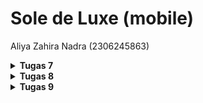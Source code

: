 # Sole de Luxe (mobile)
Aliya Zahira Nadra (2306245863)

<details>
<Summary><b>Tugas 7</b></Summary>

## 1. Jelaskan apa yang dimaksud dengan stateless widget dan stateful widget, dan jelaskan perbedaan dari keduanya.
- Stateless Widget merupakan widget yang bersifat statis atau tidak dapat berubah (immutable) setelah dibuat. Widget ini tidak memiliki kemampuan untuk menyimpan state atau keadaan yang bisa berubah, sehingga sangat cocok digunakan untuk tampilan yang tidak memerlukan perubahan data seperti teks statis, ikon, atau gambar yang tetap.
- Stateful Widget adalah widget yang bersifat dinamis atau dapat berubah (mutable). Widget ini memiliki kemampuan untuk menyimpan dan mengelola state yang bisa diubah selama widget tersebut hidup. Ketika terjadi perubahan state, widget akan melakukan proses render ulang untuk memperbarui tampilan sesuai dengan state terbaru. Stateful Widget sangat cocok digunakan untuk tampilan yang memerlukan interaksi pengguna atau perubahan data, seperti formulir, penghitung (counter), kotak centang (checkbox), atau menu dropdown. 


## 2. Sebutkan widget apa saja yang kamu gunakan pada proyek ini dan jelaskan fungsinya.
Pada proyek ini, ada 16 widget yang digunakan. 
- `MaterialApp` : widget root utama aplikasi flutter, menyediakan tema dan konfigurasi dasar aplikasi, mengatur halaman home yang akan ditampilkan pertama kali.
- `Scaffold` : menyediakan struktur dasar layout material design, mengatur AppBar dan body dari halaman.
- `AppBar` : menampilkan bar bagian atas aplikasi, berisi judul "Sole de Luxe" dengan style khusus, menggunakan warna dari tema primary.
- `Column & Row` : Column mengatur widget secara vertikal, Row mengatur widget secara horizontal, digunakan untuk menyusun layout InfoCard dan konten.
- `Card` : menampilkan informasi dalam bentuk kartu dengan efek elevasi, digunakan dalam InfoCard untuk menampilkan NPM, Nama, dan Kelas.
- `Container` : membungkus widget lain dengan padding dan styling, mengatur ukuran dan padding konten dalam card.
- `GridView.count` : menampilkan item dalam bentuk grid, mengatur jumlah kolom (crossAxisCount: 3), menampilkan ItemCard untuk Lihat Item, Tambah Item, dan Logout.
- `Material` : memberikan background color pada ItemCard, mengatur border radius untuk tampilan rounded.
- `InkWell` : memberikan efek ripple saat ItemCard ditekan, menangani onTap event untuk menampilkan SnackBar.
- `Icon` : menampilkan ikon pada setiap ItemCard, menggunakan Icons dari material design (mood, add, logout).
- `Text` : menampilkan teks seperti judul, konten card, dan welcome message, dapat dikustomisasi dengan TextStyle.
- `SizedBox` : memberikan jarak/spasi antar widget, mengatur height antara komponen.
- `Padding`: memberikan padding pada widget, mengatur jarak internal konten.
- `Center` : mengatur posisi widget ke tengah, digunakan untuk menyelaraskan konten.
- `SnackBar`: menampilkan pesan pop-up di bagian bawah layar, muncul saat ItemCard ditekan.
- `MediaQuery` : mendapatkan informasi ukuran layar, digunakan untuk mengatur lebar InfoCard.

## 3. Apa fungsi dari `setState()`? Jelaskan variabel apa saja yang dapat terdampak dengan fungsi tersebut.
`setState()` berfungsi untuk memberitahu framework Flutter bahwa terjadi perubahan pada internal state widget, sehingga Flutter perlu melakukan rebuild pada widget tersebut dengan state/nilai yang baru. Variabel yang dapat terdampak oleh setState()adalah semua variabel state yang berada di dalam stateful widget.

## 4. Jelaskan perbedaan antara const dengan final.
1. const digunakan untuk membuat variabel immutable yang nilainya harus diketahui saat compile time, menjadikan objek dan propertinya immutable secara mendalam (deeply immutable), dan nilai yang sama akan berbagi memory yang sama.
2. final memungkinkan nilai diinisialisasi pada saat runtime dan hanya bisa di-assign sekali, namun properti dalam objek final masih bisa diubah (shallow immutable). final lebih cocok untuk nilai yang ditentukan saat runtime tapi tidak akan diubah setelahnya.

## 5. Jelaskan bagaimana cara kamu mengimplementasikan checklist-checklist di atas.
1. Pertama, saya membuat sebuah proyek Flutter baru lewat terminal/cmd dengan nama "sole_de_luxe". Lalu, saya memodifikasi file main.dart agar sesuai dengan tema sole de luxe pada tugas sebelumnya. Setelah itu, saya membuat menu beserta fitur-fiturnya. Lalu saya memodifikasi tampilan dari flutter app saya.
2. Untuk membuat tiga tombol sederhana dengan ikon dan teks. Langkah awalnya, saya membuat class ItemHomepage yang berisi nama dan icon untuk menyimpan properti card. Lalu di MyHomePage, buat list items untuk menyimpan daftar tombol yang diinginkan (Lihat Mood, Tambah Mood, Logout) dengan icon masing-masing. Setelah itu baru saya menambahkan class ItemCard untuk menampilkan tombol dengan fiturnya. 
3. Dalam implementasi warna berbeda, saya membuat daftar warna di MyHomePage dengan 3 warna Emerald berbeda. Lalu menambahkan properti color di class ItemCard dan menghubungkannya ke masing-masing tombol agar memiliki warna yang berbeda.
4. Untuk implementasi Snackbar, saya memanfaatkan fungsi onTap yang ada di ItemCard. Menggunakan ScaffoldMessenger untuk mengelola Snackbar dan menampilkan pesan sesuai tombol yang ditekan ("Kamu telah menekan tombol [nama tombol]").

</details>

<details>
<Summary><b>Tugas 8</b></Summary>

## 1. Apa kegunaan const di Flutter? Jelaskan apa keuntungan ketika menggunakan const pada kode Flutter. Kapan sebaiknya kita menggunakan const, dan kapan sebaiknya tidak digunakan?
`const` di Flutter digunakan untuk membuat objek yang nilainya konstan dan tidak akan berubah (immutable) saat compile-time. 
Keuntungannya ketika menggunakan `const`:
- Meningkatkan performa aplikasi karena objek dibuat saat compile-time
- Menghemat memori karena menggunakan instance yang sama
- Mencegah perubahan tidak disengaja pada nilai

Waktu terbaik untuk menggunakan `const`:
- Widget statis yang tidak berubah
- Nilai yang sudah diketahui saat compile-time
- Collections yang isinya tetap

Sebaiknya tidak digunakan ketika:
- Data yang berubah saat runtime
- Widget dengan state
- Data dari API/database
- Widget yang bergantung pada context

## 2. Jelaskan dan bandingkan penggunaan Column dan Row pada Flutter. Berikan contoh implementasi dari masing-masing layout widget ini!
Column digunakan untuk menyusun widget secara vertikal (atas ke bawah), sedangkan Row digunakan untuk menyusun widget secara horizontal (kiri ke kanan).
Contoh di layout widget:
- Column digunakan untuk menyusun judul dan form fields di shoesentry_form.dart
- Row digunakan untuk menyusun card NPM, Name, dan Class secara horizontal di menu.dart

## 3. Sebutkan apa saja elemen input yang kamu gunakan pada halaman form yang kamu buat pada tugas kali ini. Apakah terdapat elemen input Flutter lain yang tidak kamu gunakan pada tugas ini? Jelaskan!
Pada form Sole de Luxe, saya menggunakan TextFormField untuk semua input:
- Shoes Name (text)
- Price (number)
- Description (text)
- Color (text)
- Condition (text)
- Release Year (number)

Elemen input Flutter lain yg tidak digunakan : `Checkbox`, `RadioButton`, `DropdownButton`, `Slider`, `Switch`, `DatePicker`, `TimePicker`, `FileInput`.

Pada Sole de Luxe saya menggunakan TextFormField karena sesuai dengan kebutuhan input data sepatu yang kebanyakan berupa teks dan angka, serta memiliki fitur validasi bawaan yang mudah diimplementasikan.

## 4. Bagaimana cara kamu mengatur tema (theme) dalam aplikasi Flutter agar aplikasi yang dibuat konsisten? Apakah kamu mengimplementasikan tema pada aplikasi yang kamu buat?
Saya mengatur tema aplikasi Sole de Luxe di main.dart dengan menggunakan ThemeData dan colorScheme untuk menetapkan warna utama aplikasi. Tema ini diimplementasikan secara konsisten di seluruh aplikasi melalui penggunaan Theme.of(context) untuk AppBar, buttons, dan cards, serta menggunakan warna-warna yang sesuai dengan color palette emerald untuk setiap komponen UI.

## 5. Bagaimana cara kamu menangani navigasi dalam aplikasi dengan banyak halaman pada Flutter?
Saya menggunakan Navigator.push() dan Navigator.pushReplacement() untuk navigasi antar halaman di aplikasi Sole de Luxe. Implementasinya ada di drawer untuk navigasi ke halaman utama dan form tambah sepatu, serta di card "Tambah Item" yang akan mengarahkan ke halaman form, dengan MaterialPageRoute sebagai routenya.
</details>

<details>
<Summary><b>Tugas 9</b></Summary>

## 1. Jelaskan mengapa kita perlu membuat model untuk melakukan pengambilan ataupun pengiriman data JSON? Apakah akan terjadi error jika kita tidak membuat model terlebih dahulu?
- Model sangat diperlukan dalam pengambilan dan pengiriman data JSON karena model berfungsi sebagai blueprint atau struktur data yang menentukan bagaimana data akan disimpan dan diambil dari database. 
- Model juga berperan penting dalam proses serialisasi (mengubah objek Python menjadi JSON) dan deserialisasi (mengubah JSON menjadi objek Python), serta memberikan validasi data untuk memastikan integritas data terjaga. 

## 2. Jelaskan fungsi dari library http yang sudah kamu implementasikan pada tugas ini
Library http menyediakan berbagai metode HTTP seperti GET, POST, PUT, dan DELETE untuk melakukan pertukaran data antara frontend (Flutter) dan backend (Django). Di dalam aplikasi ini, library http digunakan untuk mengirim permintaan ke server Django untuk mengambil data shoes entry (GET), menambahkan shoes entry baru (POST), serta melakukan operasi CRUD lainnya. Library ini juga menangani konversi data antara format JSON dan objek Dart, serta mengelola response dan error handling dari server. Dengan adanya library http, aplikasi Flutter dapat berkomunikasi secara efektif dengan backend Django melalui RESTful API.

## 3. Jelaskan fungsi dari CookieRequest dan jelaskan mengapa instance CookieRequest perlu untuk dibagikan ke semua komponen di aplikasi Flutter.
CookieRequest berfungsi untuk mengelola state autentikasi dan session pengguna di seluruh aplikasi Flutter. Instance CookieRequest perlu dibagikan ke semua komponen karena hal ini memastikan konsistensi data autentikasi di seluruh aplikasi, seperti menyimpan informasi login, mengelola cookies, dan melakukan request terautentikasi ke server Django.

Dengan membagikan instance CookieRequest menggunakan Provider, setiap widget dalam aplikasi dapat mengakses informasi autentikasi yang sama tanpa perlu membuat instance baru atau melakukan autentikasi ulang. Hal ini juga memudahkan pengelolaan state global aplikasi, di mana setiap komponen dapat mengakses dan memodifikasi data autentikasi secara konsisten, serta memastikan bahwa semua request ke server membawa informasi autentikasi yang valid.

## 4. Jelaskan mekanisme pengiriman data mulai dari input hingga dapat ditampilkan pada Flutter.
Mekanisme pengiriman data dari input hingga ditampilkan di Flutter melibatkan beberapa tahap. Pertama, data diinput melalui form di Flutter menggunakan widget seperti TextFormField. Setelah user mengisi form dan menekan tombol submit, data dari form dikumpulkan dan dikonversi menjadi format JSON.

Data JSON tersebut kemudian dikirim ke server Django menggunakan HTTP POST request melalui CookieRequest. Server Django menerima data, memvalidasi, dan menyimpannya ke database. Untuk menampilkan data, Flutter melakukan HTTP GET request ke endpoint JSON Django, yang mengembalikan data dalam format JSON. Data JSON ini kemudian di-decode dan dikonversi menjadi objek Dart menggunakan model yang telah dibuat.

Terakhir, data yang telah dikonversi ditampilkan di Flutter menggunakan widget-widget seperti ListView.builder atau Card. Proses ini memungkinkan data yang diinput dapat disimpan ke database dan ditampilkan kembali di aplikasi Flutter.

## 5. Jelaskan mekanisme autentikasi dari login, register, hingga logout. Mulai dari input data akun pada Flutter ke Django hingga selesainya proses autentikasi oleh Django dan tampilnya menu pada Flutter.
Proses autentikasi dimulai dari registrasi di mana user mengisi form register di Flutter. Data registrasi dikirim ke Django melalui HTTP POST request. Django memproses data, membuat user baru, dan menyimpan ke database. Setelah registrasi berhasil, user diarahkan ke halaman login.

Pada proses login, user memasukkan username dan password di form login Flutter. Data ini dikirim ke Django untuk diverifikasi. Jika kredensial valid, Django membuat session dan mengirim cookie session ke Flutter. CookieRequest menyimpan cookie ini untuk digunakan dalam request-request selanjutnya. Setelah login berhasil, Flutter menampilkan menu utama dan menyimpan state login.

Untuk logout, ketika user menekan tombol logout, Flutter mengirim request ke Django untuk menghapus session. Django menghapus session dan cookie, kemudian Flutter menghapus state login dan mengarahkan user kembali ke halaman login.

## 6. Jelaskan bagaimana cara kamu mengimplementasikan checklist di atas secara step-by-step! (bukan hanya sekadar mengikuti tutorial).
- Pada tugas ini saya membuat aplikasi django baru bernama authentication. Selanjutnya, saya menambahkan views register, login, dan logout dan menambahkan routing authentication pada urls. 
- untuk mengimplementasikan login dan register di app ini saya membuat file baru bernama register.dart dan login.dart pada folder screens dan mengubah widget awal yang ditampilkan oleh Flutter pada main.dart
- Lalu untuk membuat model kustom, saya mengakses JSON pada django project saya dan membuat model baru. 
- Untuk menampilkan list shoes, saya membuat  list_shoesentry.dart pada folder screens yang fungsinya untuk menampilkan nama, harga, dan description dari shoes.
- Lalu, saya membuat page untuk shoes detail yang bernama shoes_detailpage.dart yang fungsinya untuk menampilkan seluruh attribut dari shoes. Page ini dapat diakses dari list shoes dan akan terbuka ketika dipencet.
- Selanjutnya saya memfilter list shoes dengan modifikasi fungsi show_json di Django dengan menambahkan filter user=request.user untuk memastikan hanya data milik user yang login yang diambil.

</details>